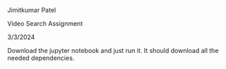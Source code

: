 Jimitkumar Patel

Video Search Assignment

3/3/2024

Download the jupyter notebook and just run it. It should download all the needed dependencies.

